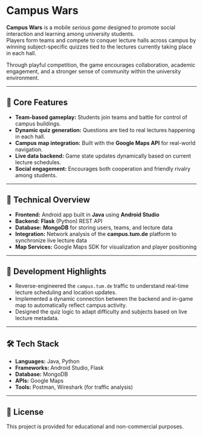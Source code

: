 # Campus Wars

**Campus Wars** is a mobile *serious game* designed to promote social interaction and learning among university students.  
Players form teams and compete to conquer lecture halls across campus by winning subject-specific quizzes tied to the lectures currently taking place in each hall.

Through playful competition, the game encourages collaboration, academic engagement, and a stronger sense of community within the university environment.

---

## 🧩 Core Features
- **Team-based gameplay:** Students join teams and battle for control of campus buildings.  
- **Dynamic quiz generation:** Questions are tied to real lectures happening in each hall.  
- **Campus map integration:** Built with the **Google Maps API** for real-world navigation.  
- **Live data backend:** Game state updates dynamically based on current lecture schedules.  
- **Social engagement:** Encourages both cooperation and friendly rivalry among students.

---

## 🧠 Technical Overview
- **Frontend:** Android app built in **Java** using **Android Studio**  
- **Backend:** **Flask** (Python) REST API  
- **Database:** **MongoDB** for storing users, teams, and lecture data  
- **Integration:** Network analysis of the **campus.tum.de** platform to synchronize live lecture data  
- **Map Services:** Google Maps SDK for visualization and player positioning

---

## 🧪 Development Highlights
- Reverse-engineered the `campus.tum.de` traffic to understand real-time lecture scheduling and location updates.  
- Implemented a dynamic connection between the backend and in-game map to automatically reflect campus activity.  
- Designed the quiz logic to adapt difficulty and subjects based on live lecture metadata.



---

## 🛠️ Tech Stack
- **Languages:** Java, Python  
- **Frameworks:** Android Studio, Flask  
- **Database:** MongoDB  
- **APIs:** Google Maps  
- **Tools:** Postman, Wireshark (for traffic analysis)

---



## 📄 License
This project is provided for educational and non-commercial purposes.
